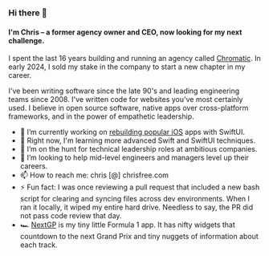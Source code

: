 ### Hi there 👋
#### I'm Chris – a former agency owner and CEO, now looking for my next challenge.

I spent the last 16 years building and running an agency called [Chromatic](https://chromatichq.com). In early 2024, I sold my stake in the company to start a new chapter in my career. 

I've been writing software since the late 90's and leading engineering teams since 2008. I've written code for websites you've most certainly used. I believe in open source software, native apps over cross-platform frameworks, and in the power of empathetic leadership.

- 🔭 I’m currently working on [rebuilding popular iOS](https://github.com/chrisfree/flightySwiftUI) apps with SwiftUI.
- 🌱 Right now, I'm learning more advanced Swift and SwiftUI techniques.
- 👯 I’m on the hunt for technical leadership roles at ambitious companies. 
- 🤔 I’m looking to help mid-level engineers and managers level up their careers.
- 📫 How to reach me: chris [@] chrisfree.com
- ⚡ Fun fact: I was once reviewing a pull request that included a new bash script for clearing and syncing files across dev environments. When I ran it locally, it wiped my entire hard drive. Needless to say, the PR did not pass code review that day.
- 🏎️ [NextGP](https://apps.apple.com/us/app/nextgp/id1638726743) is my tiny little Formula 1 app. It has nifty widgets that countdown to the next Grand Prix and tiny nuggets of information about each track. 
